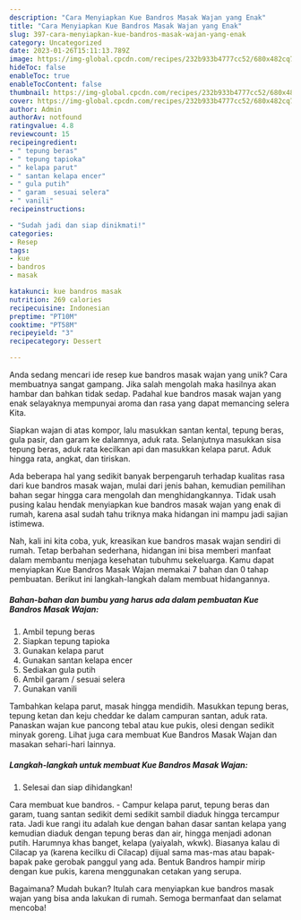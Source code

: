 ```yaml
---
description: "Cara Menyiapkan Kue Bandros Masak Wajan yang Enak"
title: "Cara Menyiapkan Kue Bandros Masak Wajan yang Enak"
slug: 397-cara-menyiapkan-kue-bandros-masak-wajan-yang-enak
category: Uncategorized
date: 2023-01-26T15:11:13.789Z
image: https://img-global.cpcdn.com/recipes/232b933b4777cc52/680x482cq70/kue-bandros-masak-wajan-foto-resep-utama.jpg
hideToc: false
enableToc: true
enableTocContent: false
thumbnail: https://img-global.cpcdn.com/recipes/232b933b4777cc52/680x482cq70/kue-bandros-masak-wajan-foto-resep-utama.jpg
cover: https://img-global.cpcdn.com/recipes/232b933b4777cc52/680x482cq70/kue-bandros-masak-wajan-foto-resep-utama.jpg
author: Admin
authorAv: notfound
ratingvalue: 4.8
reviewcount: 15
recipeingredient:
- " tepung beras"
- " tepung tapioka"
- " kelapa parut"
- " santan kelapa encer"
- " gula putih"
- " garam  sesuai selera"
- " vanili"
recipeinstructions:

- "Sudah jadi dan siap dinikmati!"
categories:
- Resep
tags:
- kue
- bandros
- masak

katakunci: kue bandros masak 
nutrition: 269 calories
recipecuisine: Indonesian
preptime: "PT10M"
cooktime: "PT58M"
recipeyield: "3"
recipecategory: Dessert

---
```





Anda sedang mencari ide resep kue bandros masak wajan yang unik? Cara membuatnya sangat gampang. Jika salah mengolah maka hasilnya akan hambar dan bahkan tidak sedap. Padahal kue bandros masak wajan yang enak selayaknya mempunyai aroma dan rasa yang dapat memancing selera Kita.





Siapkan wajan di atas kompor, lalu masukkan santan kental, tepung beras, gula pasir, dan garam ke dalamnya, aduk rata. Selanjutnya masukkan sisa tepung beras, aduk rata kecilkan api dan masukkan kelapa parut. Aduk hingga rata, angkat, dan tiriskan.

Ada beberapa hal yang sedikit banyak berpengaruh terhadap kualitas rasa dari kue bandros masak wajan, mulai dari jenis bahan, kemudian pemilihan bahan segar hingga cara mengolah dan menghidangkannya. Tidak usah pusing kalau hendak menyiapkan kue bandros masak wajan yang enak di rumah, karena asal sudah tahu triknya maka hidangan ini mampu jadi sajian istimewa.






Nah, kali ini kita coba, yuk, kreasikan kue bandros masak wajan sendiri di rumah. Tetap berbahan sederhana, hidangan ini bisa memberi manfaat dalam membantu menjaga kesehatan tubuhmu sekeluarga. Kamu dapat menyiapkan Kue Bandros Masak Wajan memakai 7 bahan dan 0 tahap pembuatan. Berikut ini langkah-langkah dalam membuat hidangannya.

<!--inarticleads1-->

##### Bahan-bahan dan bumbu yang harus ada dalam pembuatan Kue Bandros Masak Wajan:

1. Ambil  tepung beras
1. Siapkan  tepung tapioka
1. Gunakan  kelapa parut
1. Gunakan  santan kelapa encer
1. Sediakan  gula putih
1. Ambil  garam / sesuai selera
1. Gunakan  vanili


Tambahkan kelapa parut, masak hingga mendidih. Masukkan tepung beras, tepung ketan dan keju cheddar ke dalam campuran santan, aduk rata. Panaskan wajan kue pancong tebal atau kue pukis, olesi dengan sedikit minyak goreng. Lihat juga cara membuat Kue Bandros Masak Wajan dan masakan sehari-hari lainnya. 

<!--inarticleads2-->

##### Langkah-langkah untuk membuat Kue Bandros Masak Wajan:


1. Selesai dan siap dihidangkan!

Cara membuat kue bandros. - Campur kelapa parut, tepung beras dan garam, tuang santan sedikit demi sedikit sambil diaduk hingga tercampur rata. Jadi kue rangi itu adalah kue dengan bahan dasar santan kelapa yang kemudian diaduk dengan tepung beras dan air, hingga menjadi adonan putih. Harumnya khas banget, kelapa (yaiyalah, wkwk). Biasanya kalau di Cilacap ya (karena kecilku di Cilacap) dijual sama mas-mas atau bapak-bapak pake gerobak panggul yang ada. Bentuk Bandros hampir mirip dengan kue pukis, karena menggunakan cetakan yang serupa. 

Bagaimana? Mudah bukan? Itulah cara menyiapkan kue bandros masak wajan yang bisa anda lakukan di rumah. Semoga bermanfaat dan selamat mencoba!
